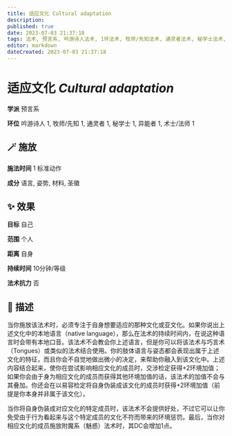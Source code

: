 ```yaml
---
title: 适应文化 Cultural adaptation
description: 
published: true
date: 2023-07-03 21:37:18
tags: 法术, 预言系, 吟游诗人法术, 1环法术, 牧师/先知法术, 通灵者法术, 秘学士法术, 异能者法术, 术士/法师法术
editor: markdown
dateCreated: 2023-07-03 21:37:18
---
```


# **适应文化** *Cultural adaptation*

**学派** 预言系 

**环位** 吟游诗人 1, 牧师/先知 1, 通灵者 1, 秘学士 1, 异能者 1, 术士/法师 1

## 🪄 施放

**施法时间** 1 标准动作

**成分** 语言, 姿势, 材料, 圣徽

## ✨ 效果 

**目标** 自己 

**范围** 个人

**距离** 自身  

**持续时间** 10分钟/等级 

**法术抗力** 否

## 📖 描述

当你施放该法术时，必须专注于自身想要适应的那种文化或亚文化。如果你说出上述文化中的本地语言（native language），那么在法术的持续时间内，在说这种语言时会带有本地口音。该法术不会教会你上述语言，但是你可以将该法术与巧言术（Tongues）或类似的法术结合使用。你的肢体语言与姿态都会表现出属于上述文化的特征，而且你会不自觉地做出微小的决定，来帮助你融入到该文化中。上述内容结合起来，使你在尝试影响相应文化的成员时，交涉检定获得+2环境加值；如果你会由于身为相应文化的成员而获得其他环境加值的话，该法术的加值不会与其叠加。你还会在以易容检定将自身伪装成该文化的成员时获得+2环境加值（前提是你本身并非属于该文化）。

当你将自身伪装成对应文化的特定成员时，该法术不会提供好处，不过它可以让你免受由于行为看起来与这个特定成员的文化不符而带来的环境惩罚。最后，当你对相应文化的成员施放附魔系（魅惑）法术时，其DC会增加1点。
    